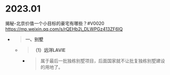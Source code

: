 
# 2023.01

揭秘-北京价值一个小目标的豪宅有哪些？#V0020 https://mp.weixin.qq.com/s/rQEHb2j_DLWPGz413ZF6lQ
- > **一、别墅**
  * > **（1）远洋LAVIE**
    + > 属于最后一批独栋别墅项目，后面国家就不让批复独栋别墅建设的用地了。
